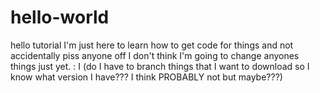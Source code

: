 # hello-world
hello tutorial
I'm just here to learn how to get code for things and not accidentally piss anyone off I don't think I'm going to change anyones things just yet. : I (do I have to branch things that I want to download so I know what version I have??? I think PROBABLY not but maybe???)
